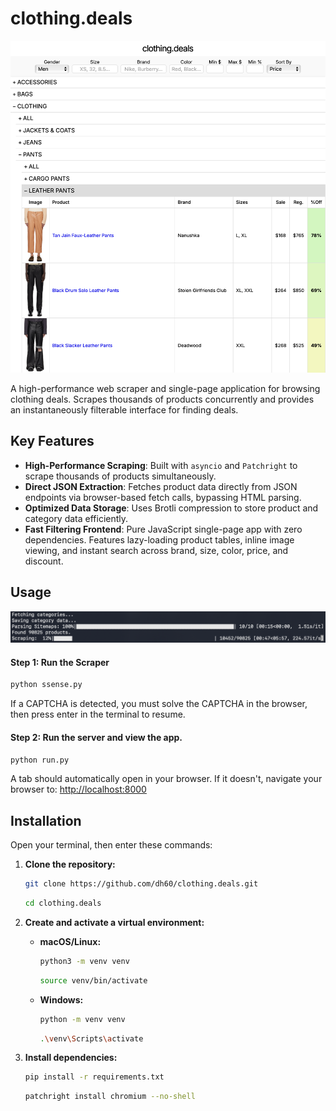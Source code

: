 # clothing.deals

![clothing.deals interface](screenshots/interface.png)

A high-performance web scraper and single-page application for browsing clothing deals. Scrapes thousands of products concurrently and provides an instantaneously filterable interface for finding deals.

## Key Features

-   **High-Performance Scraping**: Built with `asyncio` and `Patchright` to scrape thousands of products simultaneously.
-   **Direct JSON Extraction**: Fetches product data directly from JSON endpoints via browser-based fetch calls, bypassing HTML parsing.
-   **Optimized Data Storage**: Uses Brotli compression to store product and category data efficiently.
-   **Fast Filtering Frontend**: Pure JavaScript single-page app with zero dependencies. Features lazy-loading product tables, inline image viewing, and instant search across brand, size, color, price, and discount.

## Usage
![clothing.deals terminal](screenshots/terminal.png)

#### Step 1: Run the Scraper

```sh
python ssense.py
```

If a CAPTCHA is detected, you must solve the CAPTCHA in the browser, then press enter in the terminal to resume.

#### Step 2: Run the server and view the app.

```sh
python run.py
```

A tab should automatically open in your browser. If it doesn't, navigate your browser to:
[http://localhost:8000](http://localhost:8000)

## Installation

Open your terminal, then enter these commands:

1.  **Clone the repository:**
    ```sh
    git clone https://github.com/dh60/clothing.deals.git
    ```
    ```sh
    cd clothing.deals
    ```

2.  **Create and activate a virtual environment:**
    -   **macOS/Linux:**
        ```sh
        python3 -m venv venv
        ```
        ```sh
        source venv/bin/activate
        ```
    -   **Windows:**
        ```sh
        python -m venv venv
        ```
        ```sh
        .\venv\Scripts\activate
        ```

3.  **Install dependencies:**
    ```sh
    pip install -r requirements.txt
    ```
    ```sh
    patchright install chromium --no-shell
    ```
